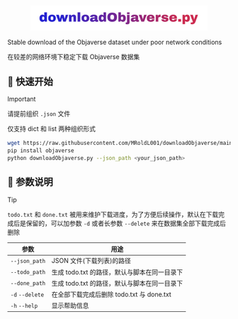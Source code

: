 <div align="center">
  <img src="title.png" alt="TITLE" width="400">
</div>

Stable download of the Objaverse dataset under poor network conditions

在较差的网络环境下稳定下载 Objaverse 数据集

## 🚀 快速开始
> [!IMPORTANT]
> 请提前组织 `.json` 文件
>
> 仅支持 dict 和 list 两种组织形式

```bash
wget https://raw.githubusercontent.com/MRoldL001/downloadObjaverse/main/downloadObjaverse.py
pip install objaverse
python downloadObjaverse.py --json_path <your_json_path>
```

## 🧭 参数说明
> [!TIP]
> `todo.txt` 和 `done.txt` 被用来维护下载进度，为了方便后续操作，默认在下载完成后是保留的，可以加参数 `-d` 或者长参数 `--delete` 来在数据集全部下载完成后删除

| 参数 | 用途 |
|------|------|
| `--json_path` | JSON 文件(下载列表)的路径 |
| `--todo_path` | 生成 todo.txt 的路径，默认与脚本在同一目录下 |
| `--done_path` | 生成 todo.txt 的路径，默认与脚本在同一目录下 |
| `-d` `--delete` | 在全部下载完成后删除 todo.txt 与 done.txt |
| `-h` `--help` | 显示帮助信息 |
